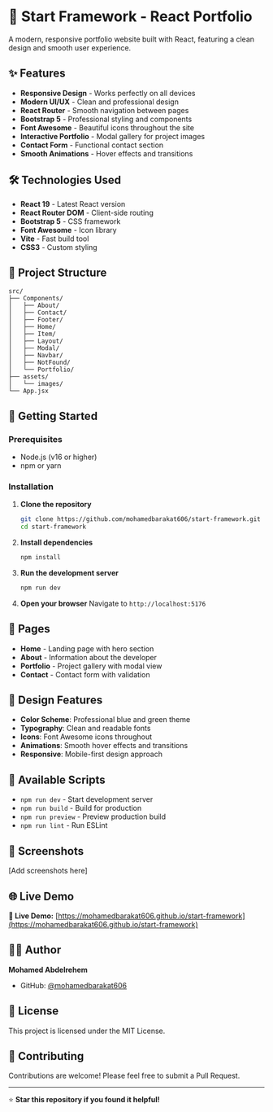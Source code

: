# 🚀 Start Framework - React Portfolio

A modern, responsive portfolio website built with React, featuring a clean design and smooth user experience.

## ✨ Features

- **Responsive Design** - Works perfectly on all devices
- **Modern UI/UX** - Clean and professional design
- **React Router** - Smooth navigation between pages
- **Bootstrap 5** - Professional styling and components
- **Font Awesome** - Beautiful icons throughout the site
- **Interactive Portfolio** - Modal gallery for project images
- **Contact Form** - Functional contact section
- **Smooth Animations** - Hover effects and transitions

## 🛠️ Technologies Used

- **React 19** - Latest React version
- **React Router DOM** - Client-side routing
- **Bootstrap 5** - CSS framework
- **Font Awesome** - Icon library
- **Vite** - Fast build tool
- **CSS3** - Custom styling

## 📁 Project Structure

```
src/
├── Components/
│   ├── About/
│   ├── Contact/
│   ├── Footer/
│   ├── Home/
│   ├── Item/
│   ├── Layout/
│   ├── Modal/
│   ├── Navbar/
│   ├── NotFound/
│   └── Portfolio/
├── assets/
│   └── images/
└── App.jsx
```

## 🚀 Getting Started

### Prerequisites
- Node.js (v16 or higher)
- npm or yarn

### Installation

1. **Clone the repository**
   ```bash
   git clone https://github.com/mohamedbarakat606/start-framework.git
   cd start-framework
   ```

2. **Install dependencies**
   ```bash
   npm install
   ```

3. **Run the development server**
   ```bash
   npm run dev
   ```

4. **Open your browser**
   Navigate to `http://localhost:5176`

## 📱 Pages

- **Home** - Landing page with hero section
- **About** - Information about the developer
- **Portfolio** - Project gallery with modal view
- **Contact** - Contact form with validation

## 🎨 Design Features

- **Color Scheme**: Professional blue and green theme
- **Typography**: Clean and readable fonts
- **Icons**: Font Awesome icons throughout
- **Animations**: Smooth hover effects and transitions
- **Responsive**: Mobile-first design approach

## 🔧 Available Scripts

- `npm run dev` - Start development server
- `npm run build` - Build for production
- `npm run preview` - Preview production build
- `npm run lint` - Run ESLint

## 📸 Screenshots

[Add screenshots here]

## 🌐 Live Demo

**🎉 Live Demo:** [https://mohamedbarakat606.github.io/start-framework](https://mohamedbarakat606.github.io/start-framework)

## 👨‍💻 Author

**Mohamed Abdelrehem**
- GitHub: [@mohamedbarakat606](https://github.com/mohamedbarakat606)

## 📄 License

This project is licensed under the MIT License.

## 🤝 Contributing

Contributions are welcome! Please feel free to submit a Pull Request.

---

⭐ **Star this repository if you found it helpful!**
